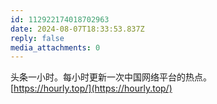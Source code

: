 ```yaml
---
id: 112922174018702963
date: 2024-08-07T18:33:53.837Z
reply: false
media_attachments: 0
---
```


头条一小时。每小时更新一次中国网络平台的热点。  
[https://hourly.top/](https://hourly.top/)

